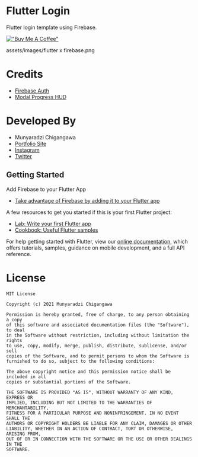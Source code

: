 # Flutter Login

Flutter login template using Firebase.

[!["Buy Me A Coffee"](https://www.buymeacoffee.com/assets/img/custom-images/orange_img.png)](https://www.buymeacoffee.com/mchigangawa)

assets/images/flutter x firebase.png

# Credits

* [Firebase Auth](https://pub.dev/packages/firebase_auth)
* [Modal Progress HUD](https://pub.dev/packages/modal_progress_hud)

# Developed By

* Munyaradzi Chigangawa 
 * [Portfolio Site](http://www.munyaradzichigangawa-6e6a3.web.app)
 * [Instagram](https://www.instagram.com/munyaradzichigangawa/)
 * [Twitter](https://twitter.com/mchigangawa)

 ## Getting Started

Add Firebase to your Flutter App

- [Take advantage of Firebase by adding it to your Flutter app](https://firebase.google.com/docs/flutter/setup)

A few resources to get you started if this is your first Flutter project:

- [Lab: Write your first Flutter app](https://flutter.dev/docs/get-started/codelab)
- [Cookbook: Useful Flutter samples](https://flutter.dev/docs/cookbook)

For help getting started with Flutter, view our
[online documentation](https://flutter.dev/docs), which offers tutorials,
samples, guidance on mobile development, and a full API reference.

# License

	MIT License

	Copyright (c) 2021 Munyaradzi Chigangawa

	Permission is hereby granted, free of charge, to any person obtaining a copy
	of this software and associated documentation files (the "Software"), to deal
	in the Software without restriction, including without limitation the rights
	to use, copy, modify, merge, publish, distribute, sublicense, and/or sell
	copies of the Software, and to permit persons to whom the Software is
	furnished to do so, subject to the following conditions:

	The above copyright notice and this permission notice shall be included in all
	copies or substantial portions of the Software.

	THE SOFTWARE IS PROVIDED "AS IS", WITHOUT WARRANTY OF ANY KIND, EXPRESS OR
	IMPLIED, INCLUDING BUT NOT LIMITED TO THE WARRANTIES OF MERCHANTABILITY,
	FITNESS FOR A PARTICULAR PURPOSE AND NONINFRINGEMENT. IN NO EVENT SHALL THE
	AUTHORS OR COPYRIGHT HOLDERS BE LIABLE FOR ANY CLAIM, DAMAGES OR OTHER
	LIABILITY, WHETHER IN AN ACTION OF CONTRACT, TORT OR OTHERWISE, ARISING FROM,
	OUT OF OR IN CONNECTION WITH THE SOFTWARE OR THE USE OR OTHER DEALINGS IN THE
	SOFTWARE.
